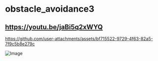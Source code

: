 # obstacle_avoidance3
## https://youtu.be/jaBi5q2xWYQ


https://github.com/user-attachments/assets/bf715522-9729-4f63-82a5-7f9c5b8e279c


![Image](https://github.com/user-attachments/assets/6fdd8bc7-fa88-4b82-8408-2b06b91d698f)

